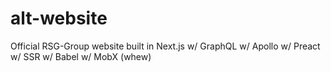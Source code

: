 # alt-website
Official RSG-Group website built in Next.js w/ GraphQL w/ Apollo w/ Preact w/ SSR w/ Babel w/ MobX (whew)
